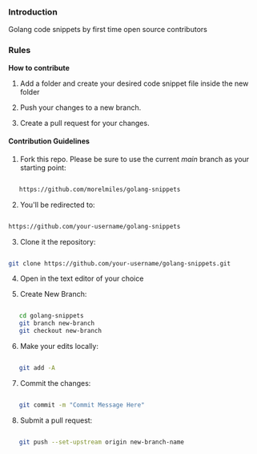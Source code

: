 ### Introduction

Golang code snippets by first time open source contributors

### Rules

**How to contribute**

1. Add a folder and create your desired code snippet file inside the new folder

2. Push your changes to a new branch.

3. Create a pull request for your changes.

#### Contribution Guidelines

1. Fork this repo. Please be sure to use the current _main_ branch as your starting point:

```bash

   https://github.com/morelmiles/golang-snippets

```

2. You'll be redirected to:

```bash

https://github.com/your-username/golang-snippets

```

3. Clone it the repository:

```bash

git clone https://github.com/your-username/golang-snippets.git

```

4. Open in the text editor of your choice

5. Create New Branch:

```bash

   cd golang-snippets
   git branch new-branch
   git checkout new-branch

```

6. Make your edits locally:

```bash

   git add -A

```

7. Commit the changes:

```bash

   git commit -m "Commit Message Here"

```

8. Submit a pull request:

```bash

   git push --set-upstream origin new-branch-name

```
